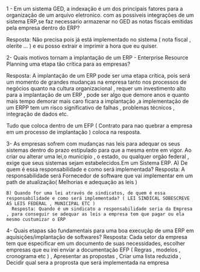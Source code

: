 
1 - Em um sistema GED, a indexação é um dos principais fatores para a organização de um arquivo eletronico. com as possiveis integrações de um sistema ERP,se faz necessario armazenar no GED as notas fiscais emitidas pela empresa dentro do ERP?

Resposta: Não precisa pois já está implementado no sistema ( nota fiscal , olerite ... ) e eu posso extrair e imprimir a hora que eu quiser.

2- Quais motivos tornam a implantação de um ERP - Enterprise Resource Planning uma etapa tão crítica para as empresas?

Resposta: A implantação de um ERP pode ser uma etapa crítica, pois será um momento de grandes mudanças na empresa tanto nos processos de negócios quanto na cultura organizacional , requer um investimento alto para a implantação de um ERP , pode ser algo que demore anos e quanto mais tempo demorar mais caro ficara a implantação ,a implementação de um ERPP tem um risco significativo de falhas , problemas técnicos , integração de dados etc. 

Tudo que coloca dentro de um EFP ( Contrato para nao quebrar a empresa em um processo de implantação ) coloca na resposta.

3- As empresas sofrem com mudanças nas leis para adequar os seus sistemas dentro do prazo estipulado para que a mesma entre em vigor.
    Ao criar ou alterar uma lei,o municipio , o estado, ou qualquer orgão federal , exige que seus sistemas sejam estabelecidos.Em um Sistema ERP.
    A) De quem é essa responsabilidade e como será implementada?
      Resposta: A responsabilidade será Fornecedor de software que vai implementar em um path de atualização( Melhorias e adequação as leis ) 

    B) Quando for uma lei através de sindicatos, de quem é essa responsabilidade e como será implementada? ( LEI SINDICAL SOBESCREVE AS LEIS FEDERAL , MUNICIPAL ETC )
      Resposta: Quando é um sindicato a responsabilidade seria da Empresa , para conseguir se adequar as leis a empresa tem que pagar ou ela mesmo custumizar o ERP

4- Quais etapas são fundamentais para uma boa execuçãp de uma ERP em aquisições/implantação de softwares?
  Resposta: Cada setor da empresa tem que especificar em um documento de suas necessidades, escolher empresas que eu irei enviar a documentação EFP ( Regras , modelos , cronograma etc ) , Apresentar as propostas , Criar uma lista reduzida , Decidir qual sera a proprosta que será implementada na empresa 
